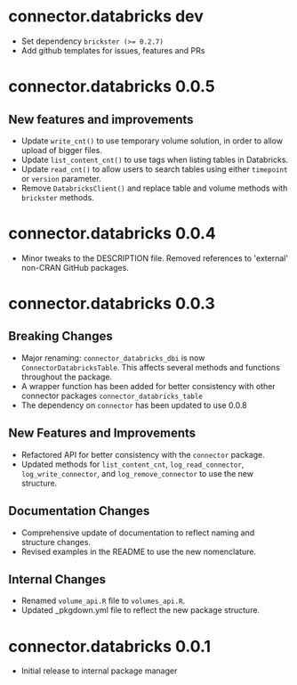 # connector.databricks dev

* Set dependency `brickster (>= 0.2.7)`
* Add github templates for issues, features and PRs

# connector.databricks 0.0.5

## New features and improvements

* Update `write_cnt()` to use temporary volume solution, in order to allow upload of bigger files.
* Update `list_content_cnt()` to use tags when listing tables in Databricks.
* Update `read_cnt()` to allow users to search tables using either `timepoint` or `version` parameter.
* Remove `DatabricksClient()` and replace table and volume methods with `brickster` methods.

# connector.databricks 0.0.4

* Minor tweaks to the DESCRIPTION file. Removed references to 'external' non-CRAN GitHub packages.

# connector.databricks 0.0.3

## Breaking Changes

* Major renaming: `connector_databricks_dbi` is now `ConnectorDatabricksTable`. This affects several methods and functions throughout the package.
* A wrapper function has been added for better consistency with other connector packages `connector_databricks_table`
* The dependency on `connector` has been updated to use 0.0.8

## New Features and Improvements

* Refactored API for better consistency with the `connector` package.
* Updated methods for `list_content_cnt`, `log_read_connector`, `log_write_connector`, and `log_remove_connector` to use the new structure.

## Documentation Changes

* Comprehensive update of documentation to reflect naming and structure changes.
* Revised examples in the README to use the new nomenclature.

## Internal Changes

* Renamed `volume_api.R` file to `volumes_api.R`.
* Updated _pkgdown.yml file to reflect the new package structure.

# connector.databricks 0.0.1
* Initial release to internal package manager
